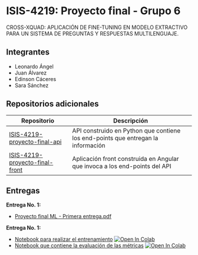 # ISIS-4219: Proyecto final - Grupo 6

CROSS-XQUAD: APLICACIÓN DE FINE-TUNING EN MODELO EXTRACTIVO PARA UN SISTEMA DE PREGUNTAS Y RESPUESTAS MULTILENGUAJE.

## Integrantes

* Leonardo Ángel
* Juan Álvarez
* Edinson Cáceres
* Sara Sánchez

## Repositorios adicionales

| Repositorio                                                                                        | Descripción                                                                      |
|----------------------------------------------------------------------------------------------------|----------------------------------------------------------------------------------|
| [ISIS-4219-proyecto-final-api](https://github.com/juanalvarez123/ISIS-4219-proyecto-final-api)     | API construido en Python que contiene los end-points que entregan la información |
| [ISIS-4219-proyecto-final-front](https://github.com/juanalvarez123/ISIS-4219-proyecto-final-front) | Aplicación front construida en Angular que invoca a los end-points del API       |

## Entregas

**Entrega No. 1:**
* [Proyecto final ML - Primera entrega.pdf](https://github.com/juanalvarez123/ISIS-4219-proyecto-final/blob/main/resources/primera-entrega/Proyecto%20final%20ML%20-%20Primera%20entrega.pdf)

**Entrega No. 1:**
* [Notebook para realizar el entrenamiento](https://github.com/juanalvarez123/ISIS-4219-proyecto-final/blob/main/resources/segunda-entrega/CrossLanguageExperiment.ipynb) [![Open In Colab](https://colab.research.google.com/assets/colab-badge.svg)](https://colab.research.google.com/github/juanalvarez123/ISIS-4219-proyecto-final/blob/main/resources/segunda-entrega/CrossLanguageExperiment.ipynb)
* [Notebook que contiene la evaluación de las métricas](https://github.com/juanalvarez123/ISIS-4219-proyecto-final/blob/main/resources/segunda-entrega/TestingModel.ipynb) [![Open In Colab](https://colab.research.google.com/assets/colab-badge.svg)](https://colab.research.google.com/github/juanalvarez123/ISIS-4219-proyecto-final/blob/main/resources/segunda-entrega/TestingModel.ipynb)

